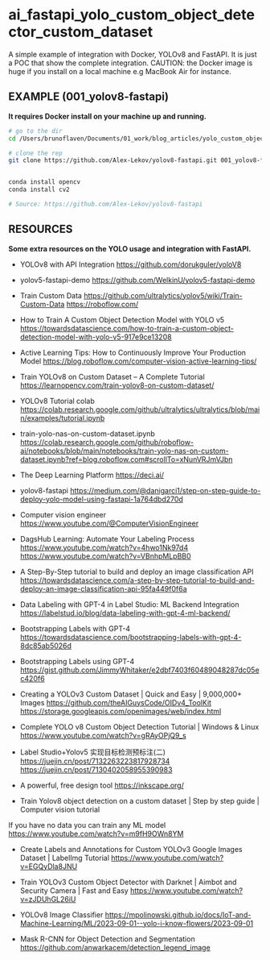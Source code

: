 # ai_fastapi_yolo_custom_object_detector_custom_dataset

A simple example of integration with Docker, YOLOv8 and FastAPI. It is just a POC that show the complete integration.
CAUTION: the Docker image is huge if you install on a local machine e.g MacBook Air for instance.

## EXAMPLE (001_yolov8-fastapi)
**It requires Docker install on your machine up and running.**

```bash
# go to the dir
cd /Users/brunoflaven/Documents/01_work/blog_articles/yolo_custom_object_detector_custom_dataset

# clone the rep
git clone https://github.com/Alex-Lekov/yolov8-fastapi.git 001_yolov8-fastapi


conda install opencv
conda install cv2

# Source: https://github.com/Alex-Lekov/yolov8-fastapi
```


## RESOURCES
**Some extra resources on the YOLO usage and integration with FastAPI.**

- YOLOv8 with API Integration
https://github.com/dorukguler/yoloV8

- yolov5-fastapi-demo
https://github.com/WelkinU/yolov5-fastapi-demo


- Train Custom Data
https://github.com/ultralytics/yolov5/wiki/Train-Custom-Data
https://roboflow.com/

- How to Train A Custom Object Detection Model with YOLO v5
https://towardsdatascience.com/how-to-train-a-custom-object-detection-model-with-yolo-v5-917e9ce13208

- Active Learning Tips: How to Continuously Improve Your Production Model
https://blog.roboflow.com/computer-vision-active-learning-tips/


- Train YOLOv8 on Custom Dataset – A Complete Tutorial
https://learnopencv.com/train-yolov8-on-custom-dataset/

- YOLOv8 Tutorial colab
https://colab.research.google.com/github/ultralytics/ultralytics/blob/main/examples/tutorial.ipynb

- train-yolo-nas-on-custom-dataset.ipynb
https://colab.research.google.com/github/roboflow-ai/notebooks/blob/main/notebooks/train-yolo-nas-on-custom-dataset.ipynb?ref=blog.roboflow.com#scrollTo=xNunVRJmVJbn

- The Deep Learning Platform
https://deci.ai/


- yolov8-fastapi
https://medium.com/@danigarci1/step-on-step-guide-to-deploy-yolo-model-using-fastapi-1a764dbd270d


- Computer vision engineer
https://www.youtube.com/@ComputerVisionEngineer


- DagsHub Learning: Automate Your Labeling Process
https://www.youtube.com/watch?v=4hwo1Nk97d4
https://www.youtube.com/watch?v=VBnhpMLpBB0


- A Step-By-Step tutorial to build and deploy an image classification API
https://towardsdatascience.com/a-step-by-step-tutorial-to-build-and-deploy-an-image-classification-api-95fa449f0f6a

- Data Labeling with GPT-4 in Label Studio: ML Backend Integration
https://labelstud.io/blog/data-labeling-with-gpt-4-ml-backend/

- Bootstrapping Labels with GPT-4
https://towardsdatascience.com/bootstrapping-labels-with-gpt-4-8dc85ab5026d

- Bootstrapping Labels using GPT-4
https://gist.github.com/JimmyWhitaker/e2dbf7403f60489048287dc05ec420f6


- Creating a YOLOv3 Custom Dataset | Quick and Easy | 9,000,000+ Images
https://github.com/theAIGuysCode/OIDv4_ToolKit
https://storage.googleapis.com/openimages/web/index.html


- Complete YOLO v8 Custom Object Detection Tutorial | Windows & Linux
https://www.youtube.com/watch?v=gRAyOPjQ9_s


- Label Studio+Yolov5 实现目标检测预标注(二)
https://juejin.cn/post/7132263223817928734
https://juejin.cn/post/7130402058955390983

- A powerful, free design tool
https://inkscape.org/



- Train Yolov8 object detection on a custom dataset | Step by step guide | Computer vision tutorial

If you have no data you can train any ML model
https://www.youtube.com/watch?v=m9fH9OWn8YM


- Create Labels and Annotations for Custom YOLOv3 Google Images Dataset | LabelImg Tutorial
https://www.youtube.com/watch?v=EGQyDla8JNU

- Train YOLOv3 Custom Object Detector with Darknet | Aimbot and Security Camera | Fast and Easy
https://www.youtube.com/watch?v=zJDUhGL26iU

- YOLOv8 Image Classifier
https://mpolinowski.github.io/docs/IoT-and-Machine-Learning/ML/2023-09-01--yolo-i-know-flowers/2023-09-01

- Mask R-CNN for Object Detection and Segmentation
https://github.com/anwarkacem/detection_legend_image



